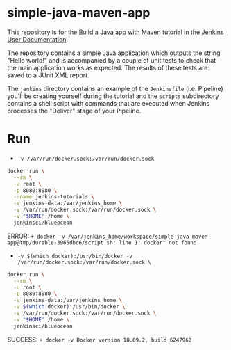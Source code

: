 # simple-java-maven-app

This repository is for the
[Build a Java app with Maven](https://jenkins.io/doc/tutorials/build-a-java-app-with-maven/)
tutorial in the [Jenkins User Documentation](https://jenkins.io/doc/).

The repository contains a simple Java application which outputs the string
"Hello world!" and is accompanied by a couple of unit tests to check that the
main application works as expected. The results of these tests are saved to a
JUnit XML report.

The `jenkins` directory contains an example of the `Jenkinsfile` (i.e. Pipeline)
you'll be creating yourself during the tutorial and the `scripts` subdirectory
contains a shell script with commands that are executed when Jenkins processes
the "Deliver" stage of your Pipeline.

# Run

-  ```-v /var/run/docker.sock:/var/run/docker.sock```
```bash
docker run \
  --rm \
  -u root \
  -p 8080:8080 \
  --name jenkins-tutorials \
  -v jenkins-data:/var/jenkins_home \
  -v /var/run/docker.sock:/var/run/docker.sock \
  -v "$HOME":/home \
  jenkinsci/blueocean
```
ERROR: 
```+ docker -v /var/jenkins_home/workspace/simple-java-maven-app@tmp/durable-3965dbc6/script.sh: line 1: docker: not found```

- ```-v $(which docker):/usr/bin/docker -v /var/run/docker.sock:/var/run/docker.sock \```
```bash
docker run \
  --rm \
  -u root \
  -p 8080:8080 \
  -v jenkins-data:/var/jenkins_home \
  -v $(which docker):/usr/bin/docker \
  -v /var/run/docker.sock:/var/run/docker.sock \
  -v "$HOME":/home \
  jenkinsci/blueocean
```
SUCCESS: ```+ docker -v
Docker version 18.09.2, build 6247962```

